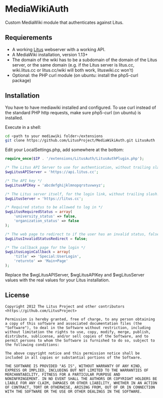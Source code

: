 MediaWikiAuth
=============

Custom MediaWiki module that authenticates against Litus.

## Requierements

* A working [Litus](https://github.com/LitusProject/Litus) webserver with a working API.
* A MediaWiki installation, version 1.13+
* The domain of the wiki has to be a subdomain of the domain of the Litus server, or the same domain (e.g. if the Litus server is litus.cc, wiki.litus.cc or litus.cc/wiki will both work, lituswiki.cc won't)
* Optional: the PHP curl module (on ubuntu: install the php5-curl package)

## Installation

You have to have mediawiki installed and configured.
To use curl instead of the standard PHP http requests, make sure php5-curl (on ubuntu) is installed.

Execute in a shell:
```bash
cd <path to your mediawiki folder>/extensions
git clone https://github.com/LitusProject/MediaWikiAuth.git LitusAuth
```

Edit your LocalSettings.php, add somewhere at the bottom:
```php
require_once($IP . '/extensions/LitusAuth/LitusAuthPlugin.php');

/* The Litus API Server to use for authentication, without trailing slash. */
$wgLitusAPIServer = 'https://api.litus.cc';

/* The API key */
$wgLitusAPIKey = 'abcdefghijklmnopqrstuvwxyz';

/* The Litus server itself, for the login link, without trailing slash! */
$wgLitusServer = 'https://litus.cc';

/* Required status to be allowed to log in */
$wgLitusRequiredStatus = array(
    'university_status' => false,
    'organization_status' => false
);

/* The web page to redirect to if the user has an invalid status, false if not set. */
$wgLitusInvalidStatusRedirect = false;

/* The callback page for the login */
$wgLitusLoginCallback = array(
    'title' => 'Special:UserLogin',
    'returnto' => 'Main+Page'
);
```

Replace the $wgLitusAPIServer, $wgLitusAPIKey and $wgLitusServer values with the real values for your Litus installation.

## License
```
Copyright 2012 The Litus Project and other contributors
<https://github.com/LitusProject>

Permission is hereby granted, free of charge, to any person obtaining
a copy of this software and associated documentation files (the
"Software"), to deal in the Software without restriction, including
without limitation the rights to use, copy, modify, merge, publish,
distribute, sublicense, and/or sell copies of the Software, and to
permit persons to whom the Software is furnished to do so, subject to
the following conditions:

The above copyright notice and this permission notice shall be
included in all copies or substantial portions of the Software.

THE SOFTWARE IS PROVIDED "AS IS", WITHOUT WARRANTY OF ANY KIND,
EXPRESS OR IMPLIED, INCLUDING BUT NOT LIMITED TO THE WARRANTIES OF
MERCHANTABILITY, FITNESS FOR A PARTICULAR PURPOSE AND
NONINFRINGEMENT. IN NO EVENT SHALL THE AUTHORS OR COPYRIGHT HOLDERS BE
LIABLE FOR ANY CLAIM, DAMAGES OR OTHER LIABILITY, WHETHER IN AN ACTION
OF CONTRACT, TORT OR OTHERWISE, ARISING FROM, OUT OF OR IN CONNECTION
WITH THE SOFTWARE OR THE USE OR OTHER DEALINGS IN THE SOFTWARE.
```
